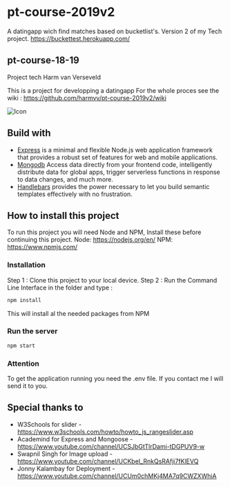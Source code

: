 

# pt-course-2019v2
A datingapp wich find matches based on bucketlist's. Version 2 of my Tech project. https://buckettest.herokuapp.com/
## pt-course-18-19
Project tech Harm van Verseveld

This is a project for developping a datingapp
For the whole proces see the wiki : https://github.com/harmvv/pt-course-2019v2/wiki

![Icon](https://oege.ie.hva.nl/~versevh/afbeeldingen/icon/logo%20datingapp.png)

## Build with

* [Express](https://expressjs.com/) is a minimal and flexible Node.js web application framework that provides a robust set of features for web and mobile applications.
* [Mongodb](https://www.mongodb.com/) Access data directly from your frontend code, intelligently distribute data for global apps, trigger serverless functions in response to data changes, and much more.
* [Handlebars](https://handlebarsjs.com/) provides the power necessary to let you build semantic templates effectively with no frustration.


## How to install this project

To run this project you will need Node and NPM, Install these before continuing this project. 
Node: https://nodejs.org/en/
NPM: https://www.npmjs.com/

### Installation 

Step 1 : Clone this project to your local device. 
Step 2 : Run the Command Line Interface in the folder and type : 
```bash
npm install
``` 
This will install al the needed packages from NPM

### Run the server
```bash
npm start
```

### Attention   
To get the application running you need the .env file. If you contact me I will send it to you.

## Special thanks to
* W3Schools for slider - https://www.w3schools.com/howto/howto_js_rangeslider.asp
* Academind for Express and Mongoose - https://www.youtube.com/channel/UCSJbGtTlrDami-tDGPUV9-w
* Swapnil Singh for Image upload - https://www.youtube.com/channel/UCKbeI_RnkQsRAfji7fKlEVQ
* Jonny Kalambay for Deployment - https://www.youtube.com/channel/UCUm0chMKj4MA7q9CWZXWhiA
